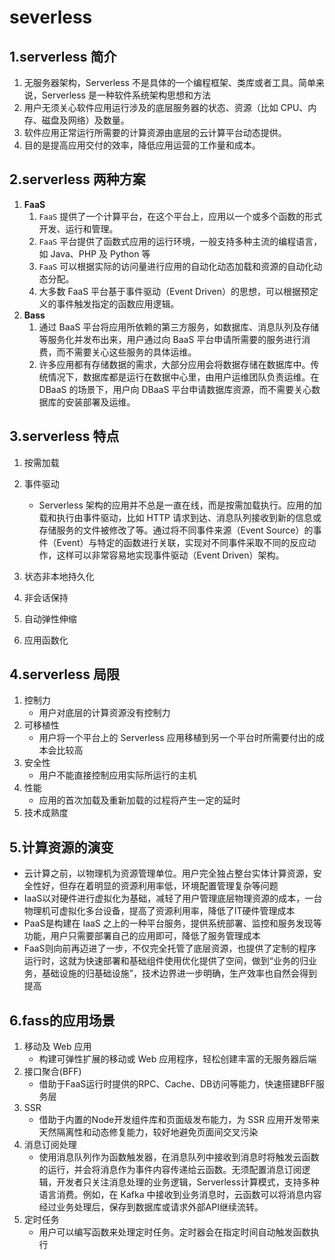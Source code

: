 # severless

## 1.serverless 简介

1. 无服务器架构，Serverless 不是具体的一个编程框架、类库或者工具。简单来说，Serverless 是一种软件系统架构思想和方法
2. 用户无须关心软件应用运行涉及的底层服务器的状态、资源（比如 CPU、内存、磁盘及网络）及数量。
3. 软件应用正常运行所需要的计算资源由底层的云计算平台动态提供。
4. 目的是提高应用交付的效率，降低应用运营的工作量和成本。

## 2.serverless 两种方案

1. **FaaS**
   1. `FaaS` 提供了一个计算平台，在这个平台上，应用以一个或多个函数的形式开发、运行和管理。
   2. `FaaS` 平台提供了函数式应用的运行环境，一般支持多种主流的编程语言，如 Java、PHP 及 Python 等
   3. `FaaS` 可以根据实际的访问量进行应用的自动化动态加载和资源的自动化动态分配。
   4. 大多数 FaaS 平台基于事件驱动（Event Driven）的思想，可以根据预定义的事件触发指定的函数应用逻辑。
2. **Bass**
   1. 通过 BaaS 平台将应用所依赖的第三方服务，如数据库、消息队列及存储等服务化并发布出来，用户通过向 BaaS 平台申请所需要的服务进行消费，而不需要关心这些服务的具体运维。
   2. 许多应用都有存储数据的需求，大部分应用会将数据存储在数据库中。传统情况下，数据库都是运行在数据中心里，由用户运维团队负责运维。在 DBaaS 的场景下，用户向 DBaaS 平台申请数据库资源，而不需要关心数据库的安装部署及运维。

## 3.serverless 特点

1. 按需加载
2. 事件驱动

   - Serverless 架构的应用并不总是一直在线，而是按需加载执行。应用的加载和执行由事件驱动，比如 HTTP 请求到达、消息队列接收到新的信息或存储服务的文件被修改了等。通过将不同事件来源（Event Source）的事件（Event）与特定的函数进行关联，实现对不同事件采取不同的反应动作，这样可以非常容易地实现事件驱动（Event Driven）架构。

3. 状态非本地持久化
4. 非会话保持
5. 自动弹性伸缩
6. 应用函数化

## 4.serverless 局限

1. 控制力
   - 用户对底层的计算资源没有控制力
2. 可移植性
   - 用户将一个平台上的 Serverless 应用移植到另一个平台时所需要付出的成本会比较高
3. 安全性
   - 用户不能直接控制应用实际所运行的主机
4. 性能
   - 应用的首次加载及重新加载的过程将产生一定的延时
5. 技术成熟度

## 5.计算资源的演变
- 云计算之前，以物理机为资源管理单位。用户完全独占整台实体计算资源，安全性好，但存在着明显的资源利用率低，环境配置管理复杂等问题
- IaaS以对硬件进行虚拟化为基础，减轻了用户管理底层物理资源的成本，一台物理机可虚拟化多台设备，提高了资源利用率，降低了IT硬件管理成本
- PaaS是构建在 IaaS 之上的一种平台服务，提供系统部署、监控和服务发现等功能，用户只需要部署自己的应用即可，降低了服务管理成本
- FaaS则向前再迈进了一步，不仅完全托管了底层资源，也提供了定制的程序运行时，这就为快速部署和基础组件使用优化提供了空间，做到“业务的归业务，基础设施的归基础设施”，技术边界进一步明确，生产效率也自然会得到提高

## 6.fass的应用场景
1. 移动及 Web 应用
   - 构建可弹性扩展的移动或 Web 应用程序，轻松创建丰富的无服务器后端
2. 接口聚合(BFF)
   - 借助于FaaS运行时提供的RPC、Cache、DB访问等能力，快速搭建BFF服务层
3. SSR
   - 借助于内置的Node开发组件库和页面级发布能力，为 SSR 应用开发带来天然隔离性和动态修复能力，较好地避免页面间交叉污染
4. 消息订阅处理
   - 使用消息队列作为函数触发器，在消息队列中接收到消息时将触发云函数的运行，并会将消息作为事件内容传递给云函数。无须配置消息订阅逻辑，开发者只关注消息处理的业务逻辑，Serverless计算模式，支持多种语言消费。例如，在 Kafka 中接收到业务消息时，云函数可以将消息内容经过业务处理后，保存到数据库或请求外部API继续流转。
5. 定时任务
   - 用户可以编写函数来处理定时任务。定时器会在指定时间自动触发函数执行